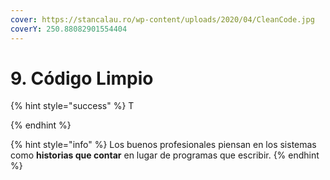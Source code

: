 ```yaml
---
cover: https://stancalau.ro/wp-content/uploads/2020/04/CleanCode.jpg
coverY: 250.88082901554404
---
```


# 9. Código Limpio

{% hint style="success" %}
T


{% endhint %}

{% hint style="info" %}
Los buenos profesionales piensan en los sistemas como **historias que contar** en lugar de programas que escribir.
{% endhint %}
